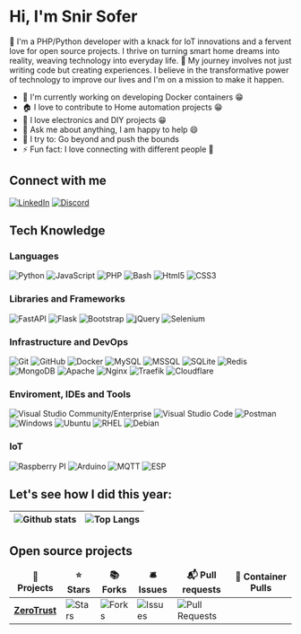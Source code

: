 # Hi, I'm Snir Sofer

👋 I'm a PHP/Python developer with a knack for IoT innovations and a fervent love for open source projects. I thrive on turning smart home dreams into reality, weaving technology into everyday life.
🌟 My journey involves not just writing code but creating experiences. I believe in the transformative power of technology to improve our lives and I'm on a mission to make it happen.

* 🐳 I'm currently working on developing Docker containers 😁
* 🏠 I love to contribute to Home automation projects 😁
* 🤖 I love electronics and DIY projects 😁
* 💬 Ask me about anything, I am happy to help 😄
* 🧗 I try to: Go beyond and push the bounds
* ⚡ Fun fact: I love connecting with different people 🙌 

## Connect with me
[![LinkedIn](https://img.shields.io/badge/-LinkedIn-0077B5?style=flat&logo=linkedin&logoColor=white)](https://www.linkedin.com/in/snir-sofer-56622019a)
[![Discord](https://img.shields.io/badge/-Discord-5865F2?style=flat&logo=discord&logoColor=white)](https://discordapp.com/users/myid/)

## Tech Knowledge

### Languages
  ![Python](https://img.shields.io/badge/-Python-333333?style=flat&logo=python)
  ![JavaScript](https://img.shields.io/badge/-JavaScript-333333?style=flat&logo=javascript)
  ![PHP](https://img.shields.io/badge/-PHP-333333?style=flat&logo=php)
  ![Bash](https://img.shields.io/badge/-Bash-333333?style=flat&logo=gnu-bash)
  ![Html5](https://img.shields.io/badge/-Html5-333333?style=flat&logo=html5)
  ![CSS3](https://img.shields.io/badge/-CSS3-333333?style=flat&logo=css3)
  
### Libraries and Frameworks
 ![FastAPI](https://img.shields.io/badge/-FastAPI-333333?style=flat&logo=fastapi)
 ![Flask](https://img.shields.io/badge/-Flask-333333?style=flat&logo=flask)
 ![Bootstrap](https://img.shields.io/badge/-Bootstrap-333333?style=flat&logo=bootstrap)
 ![jQuery](https://img.shields.io/badge/-jQuery-333333?style=flat&logo=jquery)
 ![Selenium](https://img.shields.io/badge/-Selenium-333333?style=flat&logo=Selenium)
   
### Infrastructure and DevOps
  ![Git](https://img.shields.io/badge/-Git-333333?style=flat&logo=git)
  ![GitHub](https://img.shields.io/badge/-GitHub-333333?style=flat&logo=github)
  ![Docker](https://img.shields.io/badge/-Docker-333333?style=flat&logo=docker)
  ![MySQL](https://img.shields.io/badge/-MySQL-333333?style=flat&logo=mysql)
  ![MSSQL](https://img.shields.io/badge/-MSSQL-333333?style=flat&logo=microsoft-sql-server)
  ![SQLite](https://img.shields.io/badge/-SQLite-333333?style=flat&logo=sqlite)
  ![Redis](https://img.shields.io/badge/-Redis-333333?style=flat&logo=redis)
  ![MongoDB](https://img.shields.io/badge/-MongoDB-333333?style=flat&logo=mongodb)
  ![Apache](https://img.shields.io/badge/-Apache-333333?style=flat&logo=apache)
  ![Nginx](https://img.shields.io/badge/-Nginx-333333?style=flat&logo=nginx)
  ![Traefik](https://img.shields.io/badge/-Traefik-333333?style=flat&logo=Traefik)
  ![Cloudflare](https://img.shields.io/badge/-Cloudflare-333333?style=flat&logo=Cloudflare)

### Enviroment, IDEs and Tools
  ![Visual Studio Community/Enterprise](https://img.shields.io/badge/-Visual%20Studio-333333?style=flat&logo=visual-studio-code&logoColor=7e10cc)
  ![Visual Studio Code](https://img.shields.io/badge/-Visual%20Studio%20Code-333333?style=flat&logo=visual-studio-code&logoColor=007ACC)
  ![Postman](https://img.shields.io/badge/-Postman-333333?style=flat&logo=postman)
  ![Windows](https://img.shields.io/badge/-Windows%2010-333333?style=flat&logo=windows)
  ![Ubuntu](https://img.shields.io/badge/-Ubuntu-333333?style=flat&logo=ubuntu)
  ![RHEL](https://img.shields.io/badge/-Redhat-333333?style=flat&logo=redhat)
  ![Debian](https://img.shields.io/badge/-Debian-333333?style=flat&logo=debian)


### IoT
  ![Raspberry PI](https://img.shields.io/badge/-Raspberry%20Pi-333333?style=flat&logo=Raspberry%20Pi)
  ![Arduino](https://img.shields.io/badge/-Arduino-333333?style=flat&logo=Arduino)
  ![MQTT](https://img.shields.io/badge/-MQTT-333333?style=flat&logo=MQTT)
  ![ESP](https://img.shields.io/badge/-ESP-333333?style=flat&logo=ESP)

## Let's see how I did this year:
|![Github stats](https://github-readme-stats-sigma-five.vercel.app/api?username=infernusec&show_icons=true&theme=dark&count_private=true) | ![Top Langs](https://github-readme-stats-sigma-five.vercel.app/api/top-langs/?username=infernusec&show_icons=true&theme=dark&count_private=true&langs_count=8&layout=compact) |
| ---------- | ----------|

## Open source projects
<table>
  <thead align="center">
    <tr border: none;>
      <td><b>🎁 Projects</b></td>
      <td><b>⭐ Stars</b></td>
      <td><b>📚 Forks</b></td>
      <td><b>🛎 Issues</b></td>
      <td><b>📬 Pull requests</b></td>
      <td><b>🐳 Container Pulls</b></td>
    </tr>
  </thead>
  <tbody>
    <tr>
      <td><a href="https://github.com/infernusec/ZeroTrust"><b>ZeroTrust</b></a></td>
      <td><img alt="Stars" src="https://img.shields.io/github/stars/infernusec/ZeroTrust?style=flat-square&labelColor=343b41"/></td>
      <td><img alt="Forks" src="https://img.shields.io/github/forks/infernusec/ZeroTrust?style=flat-square&labelColor=343b41"/></td>
      <td><img alt="Issues" src="https://img.shields.io/github/issues/infernusec/ZeroTrust?style=flat-square&labelColor=343b41"/></td>
      <td><img alt="Pull Requests" src="https://img.shields.io/github/issues-pr/infernusec/ZeroTrust?style=flat-square&labelColor=343b41"/></td>
      <td></td>
      <!-- <td><img alt="" src="https://img.shields.io/docker/pulls/techblog/broadlinkmanager?style=flat-square&logo=docker"/></td> -->
    </tr>
  </tbody>
</table>




